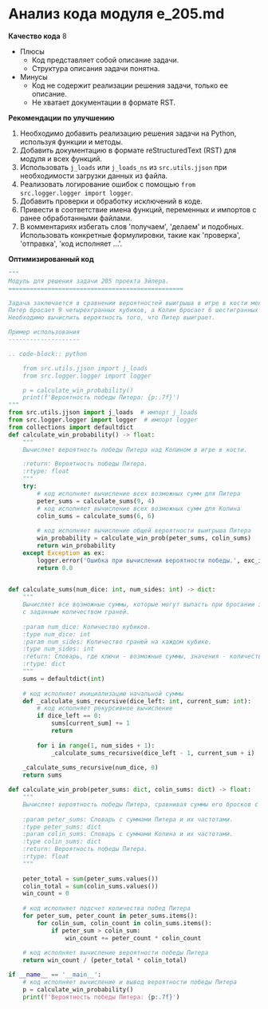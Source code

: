 # Анализ кода модуля e_205.md

**Качество кода**
8
- Плюсы
    - Код представляет собой описание задачи.
    - Структура описания задачи понятна.
- Минусы
    - Код не содержит реализации решения задачи, только ее описание.
    - Не хватает документации в формате RST.

**Рекомендации по улучшению**

1. Необходимо добавить реализацию решения задачи на Python, используя функции и методы.
2. Добавить документацию в формате reStructuredText (RST) для модуля и всех функций.
3. Использовать `j_loads` или `j_loads_ns` из `src.utils.jjson` при необходимости загрузки данных из файла.
4. Реализовать логирование ошибок с помощью `from src.logger.logger import logger`.
5. Добавить проверки и обработку исключений в коде.
6. Привести в соответствие имена функций, переменных и импортов с ранее обработанными файлами.
7.  В комментариях избегать слов 'получаем', 'делаем' и подобных. Использовать конкретные формулировки, такие как 'проверка', 'отправка', 'код исполняет ...'.

**Оптимизированный код**

```python
"""
Модуль для решения задачи 205 проекта Эйлера.
=================================================

Задача заключается в сравнении вероятностей выигрыша в игре в кости между двумя игроками.
Питер бросает 9 четырехгранных кубиков, а Колин бросает 6 шестигранных кубиков.
Необходимо вычислить вероятность того, что Питер выиграет.

Пример использования
--------------------

.. code-block:: python

    from src.utils.jjson import j_loads
    from src.logger.logger import logger

    p = calculate_win_probability()
    print(f'Вероятность победы Питера: {p:.7f}')
"""
from src.utils.jjson import j_loads  # импорт j_loads
from src.logger.logger import logger  # импорт logger
from collections import defaultdict
def calculate_win_probability() -> float:
    """
    Вычисляет вероятность победы Питера над Колином в игре в кости.

    :return: Вероятность победы Питера.
    :rtype: float
    """
    try:
        # код исполняет вычисление всех возможных сумм для Питера
        peter_sums = calculate_sums(9, 4)
        # код исполняет вычисление всех возможных сумм для Колина
        colin_sums = calculate_sums(6, 6)
        
        # код исполняет вычисление общей вероятности выигрыша Питера
        win_probability = calculate_win_prob(peter_sums, colin_sums)
        return win_probability
    except Exception as ex:
        logger.error('Ошибка при вычислении вероятности победы.', exc_info=ex)
        return 0.0
    

def calculate_sums(num_dice: int, num_sides: int) -> dict:
    """
    Вычисляет все возможные суммы, которые могут выпасть при бросании заданного количества кубиков
    с заданным количеством граней.
    
    :param num_dice: Количество кубиков.
    :type num_dice: int
    :param num_sides: Количество граней на каждом кубике.
    :type num_sides: int
    :return: Словарь, где ключи - возможные суммы, значения - количество выпадений этой суммы.
    :rtype: dict
    """
    sums = defaultdict(int)
    
    # код исполняет инициализацию начальной суммы
    def _calculate_sums_recursive(dice_left: int, current_sum: int):
        # код исполняет рекурсивное вычисление
        if dice_left == 0:
            sums[current_sum] += 1
            return
        
        for i in range(1, num_sides + 1):
            _calculate_sums_recursive(dice_left - 1, current_sum + i)
    
    _calculate_sums_recursive(num_dice, 0)
    return sums

def calculate_win_prob(peter_sums: dict, colin_sums: dict) -> float:
    """
    Вычисляет вероятность победы Питера, сравнивая суммы его бросков с суммами бросков Колина.
    
    :param peter_sums: Словарь с суммами Питера и их частотами.
    :type peter_sums: dict
    :param colin_sums: Словарь с суммами Колина и их частотами.
    :type colin_sums: dict
    :return: Вероятность победы Питера.
    :rtype: float
    """
    
    peter_total = sum(peter_sums.values())
    colin_total = sum(colin_sums.values())
    win_count = 0
    
    # код исполняет подсчет количества побед Питера
    for peter_sum, peter_count in peter_sums.items():
        for colin_sum, colin_count in colin_sums.items():
            if peter_sum > colin_sum:
                win_count += peter_count * colin_count
    
    # код исполняет вычисление вероятности победы Питера
    return win_count / (peter_total * colin_total)

if __name__ == '__main__':
    # код исполняет вычисление и вывод вероятности победы Питера
    p = calculate_win_probability()
    print(f'Вероятность победы Питера: {p:.7f}')
```